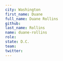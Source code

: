 ```yaml
---
city: Washington
first_name: Duane
full_name: Duane Rollins
github:
last_name: Rollins
name: duane-rollins
role:
state: D.C.
team:
twitter:
---
```


